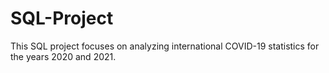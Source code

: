 # SQL-Project
This SQL project focuses on analyzing international COVID-19 statistics for the years 2020 and 2021. 
